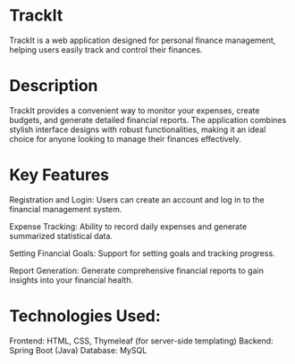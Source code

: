 # TrackIt
TrackIt is a web application designed for personal finance management, helping users easily track and control their finances.

# Description
TrackIt provides a convenient way to monitor your expenses, create budgets, and generate detailed financial reports. The application combines stylish interface designs with robust functionalities, making it an ideal choice for anyone looking to manage their finances effectively.

# Key Features
Registration and Login: Users can create an account and log in to the financial management system.

Expense Tracking: Ability to record daily expenses and generate summarized statistical data.

Setting Financial Goals: Support for setting goals and tracking progress.

Report Generation: Generate comprehensive financial reports to gain insights into your financial health.

# Technologies Used:
Frontend: HTML, CSS, Thymeleaf (for server-side templating)
Backend: Spring Boot (Java)
Database: MySQL 

